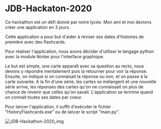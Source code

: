 # JDB-Hackaton-2020

Ce hackathon est un défi donné par notre lycée. Mon ami et moi devions créer une application en 3 jours.

Cette application a pour but d'aider à réviser ses dates d'histoires de première avec des flashcards.

Pour réaliser l'application, nous avons décider d'utiliser le langage python avec la module tkinter pour l'interface graphique.

Le but est simple, une carte apparaît avec sa question au recto, nous devons y répondre mentalement puis la retourner pour voir la réponse.
Ensuite, on indique si on connaisait la réponse ou non, et on passe à la carte suivante.
A la fin d'une série, les cartes se mélangent et une nouvelle série arrive, les réponses des cartes qu'on ne connaissait on plus de chance de revenir que celles qu'on savait.
L'application se termine quand on connait toutes ses dates par coeur.

Pour lancer l'application, il suffit d'exécuter le fichier "HistoryFlashcards.exe" ou de lancer le script "main.py".

![JDB-Hackathon-2020_img](https://user-images.githubusercontent.com/59777055/163547028-9815b0f8-4637-487a-9f21-7f41059e00b4.PNG)

